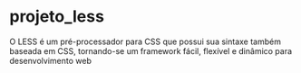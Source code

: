 # projeto_less
O LESS é um pré-processador para CSS que possui sua sintaxe também baseada em CSS, tornando-se um framework fácil, flexível e dinâmico para desenvolvimento web
